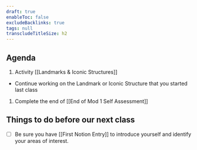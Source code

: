 ```yaml
---
draft: true
enableToc: false
excludeBacklinks: true
tags: null
transcludeTitleSize: h2
---
```


## Agenda
1. Activity [[Landmarks & Iconic Structures]]
- Continue working on the Landmark or Iconic Structure that you started last class
1. Complete the end of [[End of Mod 1 Self Assessment]]

## Things to do before our next class
- [ ] Be sure you have [[First Notion Entry]] to introduce yourself and identify your areas of interest.